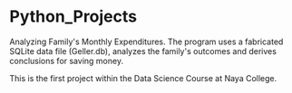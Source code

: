 # Python_Projects
Analyzing Family's Monthly Expenditures. 
The program uses a fabricated SQLite data file (Geller.db), analyzes the family's outcomes and derives conclusions for saving money.

This is the first project within the Data Science Course at Naya College.
